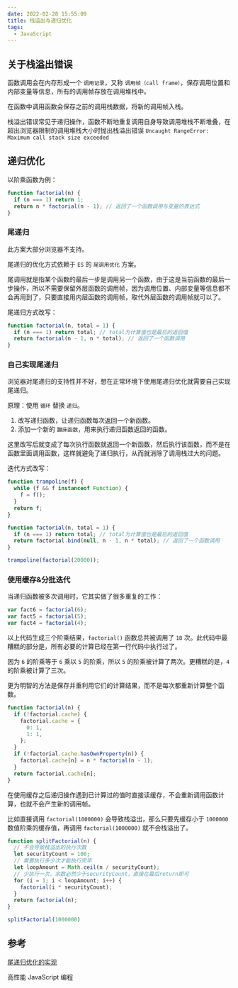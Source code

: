 ```yaml
---
date: 2022-02-28 15:55:09
title: 栈溢出与递归优化
tags:
  - JavaScript
---
```


## 关于栈溢出错误

函数调用会在内存形成一个 `调用记录`，又称 `调用帧（call frame）`，保存调用位置和内部变量等信息，所有的调用帧存放在调用堆栈中。

在函数中调用函数会保存之前的调用栈数据，将新的调用帧入栈。

栈溢出错误常见于递归操作，函数不断地重复调用自身导致调用堆栈不断堆叠，在超出浏览器限制的调用堆栈大小时抛出栈溢出错误 `Uncaught RangeError: Maximum call stack size exceeded`

## 递归优化

以阶乘函数为例：

```js
function factorial(n) {
  if (n === 1) return 1;
  return n * factorial(n - 1); // 返回了一个函数调用与变量的表达式
}
```

### 尾递归

此方案大部分浏览器不支持。

尾递归的优化方式依赖于 `ES` 的 `尾调用优化` 方案。

尾调用就是指某个函数的最后一步是调用另一个函数，由于这是当前函数的最后一步操作，所以不需要保留外层函数的调用帧，因为调用位置、内部变量等信息都不会再用到了，只要直接用内层函数的调用帧，取代外层函数的调用帧就可以了。

尾递归方式改写：

```js
function factorial(n, total = 1) {
  if (n === 1) return total; // total为计算值也是最后的返回值
  return factorial(n - 1, n * total); // 返回了一个函数调用
}
```

### 自己实现尾递归

浏览器对尾递归的支持性并不好，想在正常环境下使用尾递归优化就需要自己实现尾递归。

原理：使用 `循环` 替换 `递归`。

1. 改写递归函数，让递归函数每次返回一个新函数。
2. 添加一个新的 `蹦床函数`，用来执行递归函数返回的函数。

这里改写后就变成了每次执行函数就返回一个新函数，然后执行该函数，而不是在函数里面调用函数，这样就避免了递归执行，从而就消除了调用栈过大的问题。

迭代方式改写：

```js
function trampoline(f) {
  while (f && f instanceof Function) {
    f = f();
  }
  return f;
}

function factorial(n, total = 1) {
  if (n === 1) return total; // total为计算值也是最后的返回值
  return factorial.bind(null, n - 1, n * total); // 返回了一个函数调用
}

trampoline(factorial(20000));
```

### 使用缓存&分批迭代

当递归函数被多次调用时，它其实做了很多重复的工作：

```js
var fact6 = factorial(6);
var fact5 = factorial(5);
var fact4 = factorial(4);
```

以上代码生成三个阶乘结果，`factorial()` 函数总共被调用了 `18` 次。此代码中最糟糕的部分是，所有必要的计算已经在第一行代码中执行过了。

因为 `6` 的阶乘等于 `6` 乘以 `5` 的阶乘，所以 `5` 的阶乘被计算了两次。更糟糕的是，`4` 的阶乘被计算了三次。

更为明智的方法是保存并重利用它们的计算结果，而不是每次都重新计算整个函数。

```js
function factorial(n) {
  if (!factorial.cache) {
    factorial.cache = {
      0: 1,
      1: 1,
    };
  }
  if (!factorial.cache.hasOwnProperty(n)) {
    factorial.cache[n] = n * factorial(n - 1);
  }
  return factorial.cache[n];
}
```

在使用缓存之后递归操作遇到已计算过的值时直接读缓存，不会重新调用函数计算，也就不会产生新的调用帧。

比如直接调用 `factorial(1000000)` 会导致栈溢出，那么只要先缓存小于 `1000000` 数值阶乘的缓存值，再调用 `factorial(1000000)` 就不会栈溢出了。

```js
function splitFactorial(n) {
  // 不会导致栈溢出的执行次数
  let securityCount = 100;
  // 需要执行多少次才能执行完毕
  let loopAmount = Math.ceil(n / securityCount);
  // 少执行一次，余数必然少于securityCount，直接在最后return即可
  for (i = 1; i < loopAmount; i++) {
    factorial(i * securityCount);
  }
  return factorial(n);
}

splitFactorial(1000000)
```

## 参考

[尾递归优化的实现](https://es6.ruanyifeng.com/?search=%E5%B0%BE%E8%B0%83%E7%94%A8&x=0&y=0#docs/function#%E5%B0%BE%E9%80%92%E5%BD%92%E4%BC%98%E5%8C%96%E7%9A%84%E5%AE%9E%E7%8E%B0)

高性能 JavaScript 编程
